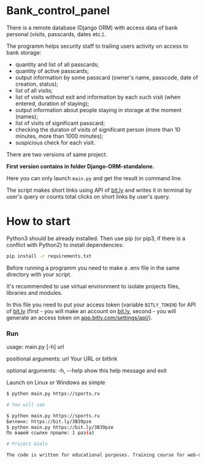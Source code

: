 # Bank_control_panel
There is a remote database (Django ORM) with access data of bank personal (visits, passcards, dates etc.).

The programm helps security staff to trailing users activity on access to bank storage:

- quantity and list of all passcards;
- quantity of active passcards;
- output information by some passcard (owner's name, passcode, date of creation, status);
- list of all visits;
- list of visits without exit and information by each such visit (when entered, duration of staying);
- output information about people staying in storage at the moment (names);
- list of visits of significant passcard;
- checking the duraton of visits of significant person (more than 10 minutes, more than 1000 minutes);
- suspicious check for each visit.

There are two versions of same project.

__First version contains in folder Django-ORM-standalone.__

Here you can only launch ```main.py``` and get the result in command line. 




The script makes short links using API of [bit.ly](https://bit.ly) and writes it in terminal by user's query or counts total clicks on short links by user's query.

# How to start

Python3 should be already installed. Then use pip (or pip3, if there is a conflict with Python2) to install dependencies:

```bash
pip install -r requirements.txt
```
Before running a programm you need to make a .env file in the same directory with your script.

It's recommended to use virtual environment to isolate projects files, libraries and modules.

In this file you need to put your access token (variable `BITLY_TOKEN`) for API of [bit.ly](https://bit.ly) (first - you will make an account on [bit.ly](https://bit.ly), second - you will generate an access token on [app.bitly.com/settings/api/](https://app.bitly.com/settings/api/)). 

### Run

usage: main.py [-h] url

positional arguments:
  url         Your URL or bitlink

optional arguments:
  -h, --help  show this help message and exit
  
Launch on Linux or Windows as simple

```bash
$ python main.py https://sports.ru

# You will see

$ python main.py https://sports.ru
Битлинк: https://bit.ly/3B39pze
$ python main.py https://bit.ly/3B39pze
По вашей ссылке прошли: 1 раз(а)

# Project Goals

The code is written for educational purposes. Training course for web-developers - [DEVMAN.org](https://devman.org)

